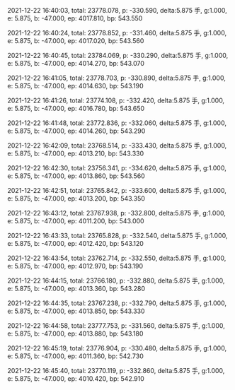 2021-12-22 16:40:03, total: 23778.078, p: -330.590, delta:5.875 手, g:1.000, e: 5.875, b: -47.000, ep: 4017.810, bp: 543.550

2021-12-22 16:40:24, total: 23778.852, p: -331.460, delta:5.875 手, g:1.000, e: 5.875, b: -47.000, ep: 4017.020, bp: 543.560

2021-12-22 16:40:45, total: 23784.069, p: -330.290, delta:5.875 手, g:1.000, e: 5.875, b: -47.000, ep: 4014.270, bp: 543.070

2021-12-22 16:41:05, total: 23778.703, p: -330.890, delta:5.875 手, g:1.000, e: 5.875, b: -47.000, ep: 4014.630, bp: 543.190

2021-12-22 16:41:26, total: 23774.108, p: -332.420, delta:5.875 手, g:1.000, e: 5.875, b: -47.000, ep: 4016.780, bp: 543.650

2021-12-22 16:41:48, total: 23772.836, p: -332.060, delta:5.875 手, g:1.000, e: 5.875, b: -47.000, ep: 4014.260, bp: 543.290

2021-12-22 16:42:09, total: 23768.514, p: -333.430, delta:5.875 手, g:1.000, e: 5.875, b: -47.000, ep: 4013.210, bp: 543.330

2021-12-22 16:42:30, total: 23756.341, p: -334.620, delta:5.875 手, g:1.000, e: 5.875, b: -47.000, ep: 4013.860, bp: 543.560

2021-12-22 16:42:51, total: 23765.842, p: -333.600, delta:5.875 手, g:1.000, e: 5.875, b: -47.000, ep: 4013.200, bp: 543.350

2021-12-22 16:43:12, total: 23767.938, p: -332.800, delta:5.875 手, g:1.000, e: 5.875, b: -47.000, ep: 4011.200, bp: 543.000

2021-12-22 16:43:33, total: 23765.828, p: -332.540, delta:5.875 手, g:1.000, e: 5.875, b: -47.000, ep: 4012.420, bp: 543.120

2021-12-22 16:43:54, total: 23762.714, p: -332.550, delta:5.875 手, g:1.000, e: 5.875, b: -47.000, ep: 4012.970, bp: 543.190

2021-12-22 16:44:15, total: 23766.180, p: -332.880, delta:5.875 手, g:1.000, e: 5.875, b: -47.000, ep: 4013.360, bp: 543.280

2021-12-22 16:44:35, total: 23767.238, p: -332.790, delta:5.875 手, g:1.000, e: 5.875, b: -47.000, ep: 4013.850, bp: 543.330

2021-12-22 16:44:58, total: 23777.753, p: -331.560, delta:5.875 手, g:1.000, e: 5.875, b: -47.000, ep: 4013.880, bp: 543.180

2021-12-22 16:45:19, total: 23776.904, p: -330.480, delta:5.875 手, g:1.000, e: 5.875, b: -47.000, ep: 4011.360, bp: 542.730

2021-12-22 16:45:40, total: 23770.119, p: -332.860, delta:5.875 手, g:1.000, e: 5.875, b: -47.000, ep: 4010.420, bp: 542.910